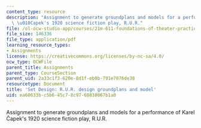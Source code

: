 ```yaml
---
content_type: resource
description: "Assignment to generate groundplans and models for a performance of Karel\
  \ \u010Capek's 1920 science fiction play, R.U.R."
file: /ol-ocw-studio-app/courses/21m-611-foundations-of-theater-practice-fall-2009/ea60633bc5b645c78c9768838067b1a0_MIT21M_611F09_setdesign2.pdf
file_size: 146336
file_type: application/pdf
learning_resource_types:
- Assignments
license: https://creativecommons.org/licenses/by-nc-sa/4.0/
ocw_type: OCWFile
parent_title: Assignments
parent_type: CourseSection
parent_uid: 2a33c1f3-620e-8d1f-eb0b-791e7076de38
resourcetype: Document
title: 'Set Design: R.U.R. design groundplans and model'
uid: ea60633b-c5b6-45c7-8c97-68838067b1a0
---
```

Assignment to generate groundplans and models for a performance of Karel Čapek's 1920 science fiction play, R.U.R.